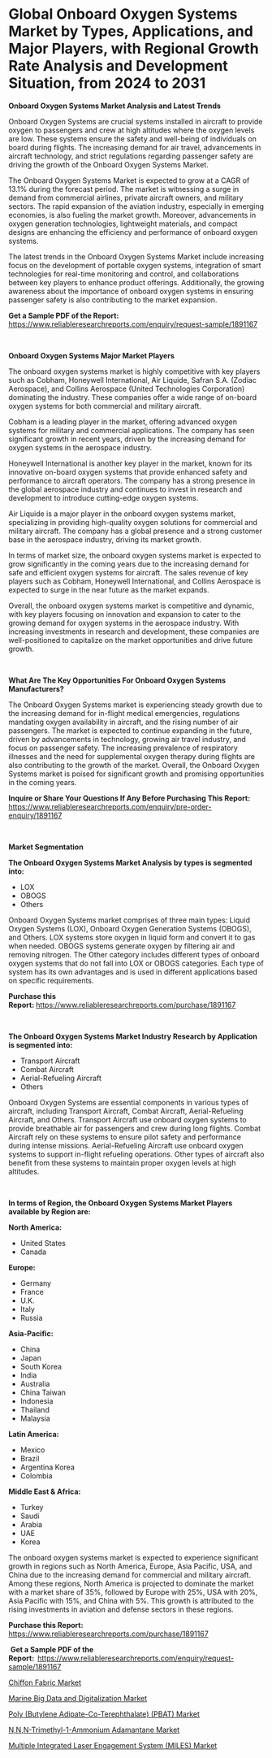 <p><h1>Global Onboard Oxygen Systems Market by Types, Applications, and Major Players, with Regional Growth Rate Analysis and Development Situation, from 2024 to 2031</h1></p><p><strong>Onboard Oxygen Systems Market Analysis and Latest Trends</strong></p>
<p><p>Onboard Oxygen Systems are crucial systems installed in aircraft to provide oxygen to passengers and crew at high altitudes where the oxygen levels are low. These systems ensure the safety and well-being of individuals on board during flights. The increasing demand for air travel, advancements in aircraft technology, and strict regulations regarding passenger safety are driving the growth of the Onboard Oxygen Systems Market.</p><p>The Onboard Oxygen Systems Market is expected to grow at a CAGR of 13.1% during the forecast period. The market is witnessing a surge in demand from commercial airlines, private aircraft owners, and military sectors. The rapid expansion of the aviation industry, especially in emerging economies, is also fueling the market growth. Moreover, advancements in oxygen generation technologies, lightweight materials, and compact designs are enhancing the efficiency and performance of onboard oxygen systems.</p><p>The latest trends in the Onboard Oxygen Systems Market include increasing focus on the development of portable oxygen systems, integration of smart technologies for real-time monitoring and control, and collaborations between key players to enhance product offerings. Additionally, the growing awareness about the importance of onboard oxygen systems in ensuring passenger safety is also contributing to the market expansion.</p></p>
<p><strong>Get a Sample PDF of the Report:&nbsp;</strong> <a href="https://www.reliableresearchreports.com/enquiry/request-sample/1891167">https://www.reliableresearchreports.com/enquiry/request-sample/1891167</a></p>
<p>&nbsp;</p>
<p><strong>Onboard Oxygen Systems Major Market Players</strong></p>
<p><p>The onboard oxygen systems market is highly competitive with key players such as Cobham, Honeywell International, Air Liquide, Safran S.A. (Zodiac Aerospace), and Collins Aerospace (United Technologies Corporation) dominating the industry. These companies offer a wide range of on-board oxygen systems for both commercial and military aircraft.</p><p>Cobham is a leading player in the market, offering advanced oxygen systems for military and commercial applications. The company has seen significant growth in recent years, driven by the increasing demand for oxygen systems in the aerospace industry.</p><p>Honeywell International is another key player in the market, known for its innovative on-board oxygen systems that provide enhanced safety and performance to aircraft operators. The company has a strong presence in the global aerospace industry and continues to invest in research and development to introduce cutting-edge oxygen systems.</p><p>Air Liquide is a major player in the onboard oxygen systems market, specializing in providing high-quality oxygen solutions for commercial and military aircraft. The company has a global presence and a strong customer base in the aerospace industry, driving its market growth.</p><p>In terms of market size, the onboard oxygen systems market is expected to grow significantly in the coming years due to the increasing demand for safe and efficient oxygen systems for aircraft. The sales revenue of key players such as Cobham, Honeywell International, and Collins Aerospace is expected to surge in the near future as the market expands.</p><p>Overall, the onboard oxygen systems market is competitive and dynamic, with key players focusing on innovation and expansion to cater to the growing demand for oxygen systems in the aerospace industry. With increasing investments in research and development, these companies are well-positioned to capitalize on the market opportunities and drive future growth.</p></p>
<p>&nbsp;</p>
<p><strong>What Are The Key Opportunities For Onboard Oxygen Systems Manufacturers?</strong></p>
<p><p>The Onboard Oxygen Systems market is experiencing steady growth due to the increasing demand for in-flight medical emergencies, regulations mandating oxygen availability in aircraft, and the rising number of air passengers. The market is expected to continue expanding in the future, driven by advancements in technology, growing air travel industry, and focus on passenger safety. The increasing prevalence of respiratory illnesses and the need for supplemental oxygen therapy during flights are also contributing to the growth of the market. Overall, the Onboard Oxygen Systems market is poised for significant growth and promising opportunities in the coming years.</p></p>
<p><strong>Inquire or Share Your Questions If Any Before Purchasing This Report:</strong> <a href="https://www.reliableresearchreports.com/enquiry/pre-order-enquiry/1891167">https://www.reliableresearchreports.com/enquiry/pre-order-enquiry/1891167</a></p>
<p>&nbsp;</p>
<p><strong>Market Segmentation</strong></p>
<p><strong>The Onboard Oxygen Systems Market Analysis by types is segmented into:</strong></p>
<p><ul><li>LOX</li><li>OBOGS</li><li>Others</li></ul></p>
<p><p>Onboard Oxygen Systems market comprises of three main types: Liquid Oxygen Systems (LOX), Onboard Oxygen Generation Systems (OBOGS), and Others. LOX systems store oxygen in liquid form and convert it to gas when needed. OBOGS systems generate oxygen by filtering air and removing nitrogen. The Other category includes different types of onboard oxygen systems that do not fall into LOX or OBOGS categories. Each type of system has its own advantages and is used in different applications based on specific requirements.</p></p>
<p><strong>Purchase this Report:&nbsp;</strong><a href="https://www.reliableresearchreports.com/purchase/1891167">https://www.reliableresearchreports.com/purchase/1891167</a></p>
<p>&nbsp;</p>
<p><strong>The Onboard Oxygen Systems Market Industry Research by Application is segmented into:</strong></p>
<p><ul><li>Transport Aircraft</li><li>Combat Aircraft</li><li>Aerial-Refueling Aircraft</li><li>Others</li></ul></p>
<p><p>Onboard Oxygen Systems are essential components in various types of aircraft, including Transport Aircraft, Combat Aircraft, Aerial-Refueling Aircraft, and Others. Transport Aircraft use onboard oxygen systems to provide breathable air for passengers and crew during long flights. Combat Aircraft rely on these systems to ensure pilot safety and performance during intense missions. Aerial-Refueling Aircraft use onboard oxygen systems to support in-flight refueling operations. Other types of aircraft also benefit from these systems to maintain proper oxygen levels at high altitudes.</p></p>
<p>&nbsp;</p>
<p><strong>In terms of Region, the Onboard Oxygen Systems Market Players available by Region are:</strong></p>
<p>
    <p> <strong> North America: </strong>
        <ul>
            <li>United States</li>
            <li>Canada</li>
        </ul>
        </p> 
    <p> <strong> Europe: </strong>
        <ul>
            <li>Germany</li>
            <li>France</li>
            <li>U.K.</li>
            <li>Italy</li>
            <li>Russia</li>
        </ul>
        </p> 
    <p> <strong> Asia-Pacific: </strong>
        <ul>
            <li>China</li>
            <li>Japan</li>
            <li>South Korea</li>
            <li>India</li>
            <li>Australia</li>
            <li>China Taiwan</li>
            <li>Indonesia</li>
            <li>Thailand</li>
            <li>Malaysia</li>
        </ul>
        </p> 
    <p> <strong> Latin America: </strong>
        <ul>
            <li>Mexico</li>
            <li>Brazil</li>
            <li>Argentina Korea</li>
            <li>Colombia</li>
        </ul>
        </p> 
    <p> <strong> Middle East & Africa: </strong>
        <ul>
            <li>Turkey</li>
            <li>Saudi</li>
            <li>Arabia</li>
            <li>UAE</li>
            <li>Korea</li>
        </ul>
    </p>
    </p>
<p><p>The onboard oxygen systems market is expected to experience significant growth in regions such as North America, Europe, Asia Pacific, USA, and China due to the increasing demand for commercial and military aircraft. Among these regions, North America is projected to dominate the market with a market share of 35%, followed by Europe with 25%, USA with 20%, Asia Pacific with 15%, and China with 5%. This growth is attributed to the rising investments in aviation and defense sectors in these regions.</p></p>
<p><strong>Purchase this Report: </strong><a href="https://www.reliableresearchreports.com/purchase/1891167">https://www.reliableresearchreports.com/purchase/1891167</a></p>
<p>&nbsp;<strong>Get a Sample PDF of the Report:&nbsp;&nbsp;</strong><a href="https://www.reliableresearchreports.com/enquiry/request-sample/1891167">https://www.reliableresearchreports.com/enquiry/request-sample/1891167</a></p>
<p><strong></strong></p>
<p><p><a href="https://view.publitas.com/reportprime-1/chiffon-fabric-market-size-furnishes-valuable-information-encompassing-market-share-market-trends-and-projections-spanning-from-2024-to-2031/">Chiffon Fabric Market</a></p><p><a href="https://github.com/RichRobinson5/Market-Research-Report-List-3/blob/main/marine-big-data-and-digitalization-market.md">Marine Big Data and Digitalization Market</a></p><p><a href="https://military-diascia-e68.notion.site/Decoding-the-Poly-Butylene-Adipate-Co-Terephthalate-PBAT-Market-A-Deep-Dive-into-the-Latest-Mar-6c377c9483f944d990302e32d9b2791d">Poly (Butylene Adipate-Co-Terephthalate) (PBAT) Market</a></p><p><a href="https://iodized-pantydraco-05c.notion.site/Global-N-N-N-Trimethyl-1-Ammonium-Adamantane-Market-by-Types-Applications-and-Major-Players-with--8330eb782e6c4734afdde2157e15e633">N,N,N-Trimethyl-1-Ammonium Adamantane Market</a></p><p><a href="https://github.com/singletonthaxterkelliehr2df/Market-Research-Report-List-1/blob/main/multiple-integrated-laser-engagement-system-miles-market.md">Multiple Integrated Laser Engagement System (MILES) Market</a></p></p>